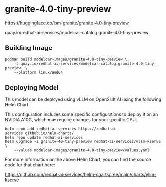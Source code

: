 # granite-4.0-tiny-preview

https://huggingface.co/ibm-granite/granite-4.0-tiny-preview

quay.io/redhat-ai-services/modelcar-catalog:granite-4.0-tiny-preview

## Building Image

```
podman build modelcar-images/granite-4.0-tiny-preview \
    -t quay.io/redhat-ai-services/modelcar-catalog:granite-4.0-tiny-preview  \
    --platform linux/amd64
```

## Deploying Model

This model can be deployed using vLLM on OpenShift AI using the following Helm Chart.

This configuration includes some specific configurations to deploy it on an NVIDIA A10G, which may require changes for your specific GPU.

```
helm repo add redhat-ai-services https://redhat-ai-services.github.io/helm-charts/
helm repo update redhat-ai-services
helm upgrade -i granite-40-tiny-preview redhat-ai-services/vllm-kserve \
    --values modelcar-images/granite-4.0-tiny-preview/values.yaml
```

For more information on the above Helm Chart, you can find the source code for that chart here:

https://github.com/redhat-ai-services/helm-charts/tree/main/charts/vllm-kserve
